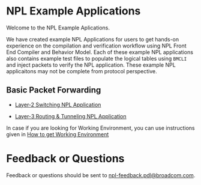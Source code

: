# NPL Example Applications

Welcome to the NPL Example Aplications. 

We have created example NPL Applications for users to get hands-on experience on the compilation and verification workflow using NPL Front End Compiler and Behavior Model.  Each of these example NPL applications also contains example test files to populate the logical tables using ```BMCLI``` and inject packets to verify the NPL application. These example NPL applicaitons may not be complete from protocol perspective. 

## Basic Packet Forwarding

 - [Layer-2 Switching NPL Application](https://github.com/nplang/NPL-Example-Applications/tree/master/Layer-2)
 
 - [Layer-3 Routing & Tunneling NPL Application](https://github.com/nplang/NPL-Example-Applications/tree/master/Layer-3)
 
 
In case if you are looking for Working Environment, you can use instructions given in [How to get Working Environment](https://github.com/nplang/NPL-Tutorials#how-to-get-a-working-environment) 

# Feedback or Questions
Feedback or questions should be sent to npl-feedback.pdl@broadcom.com.
